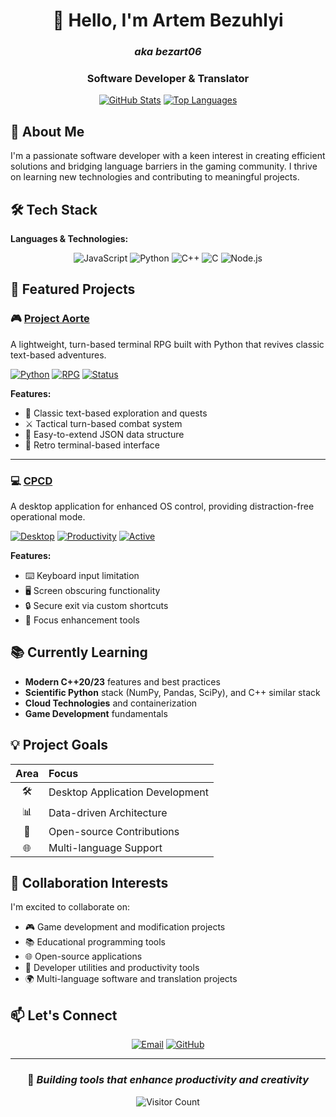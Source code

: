 <div align="center">
  
# 👋 Hello, I'm Artem Bezuhlyi

### *aka bezart06*
### Software Developer & Translator

[![GitHub Stats](https://github-readme-stats.vercel.app/api?username=bezart06&show_icons=true&theme=dark&hide_border=true&bg_color=0d1117&title_color=58a6ff&text_color=c9d1d9&icon_color=58a6ff)](https://github.com/anuraghazra/github-readme-stats)
[![Top Languages](https://github-readme-stats.vercel.app/api/top-langs/?username=bezart06&layout=compact&theme=dark&hide_border=true&bg_color=0d1117&title_color=58a6ff&text_color=c9d1d9&langs_count=8)](https://github.com/anuraghazra/github-readme-stats)

</div>

## 🌟 About Me

I'm a passionate software developer with a keen interest in creating efficient solutions and bridging language barriers in the gaming community. I thrive on learning new technologies and contributing to meaningful projects.

## 🛠️ Tech Stack

**Languages & Technologies:**

<div align="center">
  
![JavaScript](https://img.shields.io/badge/JavaScript-F7DF1E?style=for-the-badge&logo=javascript&logoColor=black)
![Python](https://img.shields.io/badge/Python-3776AB?style=for-the-badge&logo=python&logoColor=white)
![C++](https://img.shields.io/badge/C++-00599C?style=for-the-badge&logo=c%2B%2B&logoColor=white)
![C](https://img.shields.io/badge/C-A8B9CC?style=for-the-badge&logo=c&logoColor=black)
![Node.js](https://img.shields.io/badge/Node.js-339933?style=for-the-badge&logo=nodedotjs&logoColor=white)

</div>

## 🚀 Featured Projects

### 🎮 [Project Aorte](https://github.com/bezart06/Project-Aorte)
A lightweight, turn-based terminal RPG built with Python that revives classic text-based adventures.

[![Python](https://img.shields.io/badge/Python-3.9%2B-3776AB?style=flat&logo=python&logoColor=white)](https://www.python.org/)
[![RPG](https://img.shields.io/badge/Genre-Terminal_RPG-00ff00?style=flat)](https://github.com/bezart06/Project-Aorte)
[![Status](https://img.shields.io/badge/Status-Active-brightgreen?style=flat)](https://github.com/bezart06/Project-Aorte)

**Features:**
- 📖 Classic text-based exploration and quests
- ⚔️ Tactical turn-based combat system
- 🎯 Easy-to-extend JSON data structure
- 🎨 Retro terminal-based interface

---

### 💻 [CPCD](https://github.com/bezart06/CPCD)
A desktop application for enhanced OS control, providing distraction-free operational mode.

[![Desktop](https://img.shields.io/badge/Platform-Windows-0078D6?style=flat&logo=windows&logoColor=white)](https://github.com/bezart06/CPCD)
[![Productivity](https://img.shields.io/badge/Category-Productivity_Tool-ff6b6b?style=flat)](https://github.com/bezart06/CPCD)
[![Active](https://img.shields.io/badge/Status-Developing-yellow?style=flat)](https://github.com/bezart06/CPCD)

**Features:**
- ⌨️ Keyboard input limitation
- 🖥️ Screen obscuring functionality
- 🔒 Secure exit via custom shortcuts
- 🎯 Focus enhancement tools

## 📚 Currently Learning

- **Modern C++20/23** features and best practices
- **Scientific Python** stack (NumPy, Pandas, SciPy), and C++ similar stack
- **Cloud Technologies** and containerization
- **Game Development** fundamentals

## 💡 Project Goals

<div align="center">

| Area | Focus |
|:----:|:------|
| 🛠️ | Desktop Application Development |
| 📊 | Data-driven Architecture |
| 🔧 | Open-source Contributions |
| 🌐 | Multi-language Support |

</div>

## 🤝 Collaboration Interests

I'm excited to collaborate on:

- 🎮 Game development and modification projects
- 📚 Educational programming tools
- 🌐 Open-source applications
- 🔧 Developer utilities and productivity tools
- 🌍 Multi-language software and translation projects

## 📫 Let's Connect

<div align="center">

[![Email](https://img.shields.io/badge/Email-bezart06@gmail.com-EA4335?style=for-the-badge&logo=gmail&logoColor=white)](mailto:bezart06@gmail.com)
[![GitHub](https://img.shields.io/badge/GitHub-bezart06-181717?style=for-the-badge&logo=github&logoColor=white)](https://github.com/bezart06)

</div>

---

<div align="center">

### 🌟 *Building tools that enhance productivity and creativity*

![Visitor Count](https://komarev.com/ghpvc/?username=bezart06&color=58a6ff&style=flat-square)

</div>
